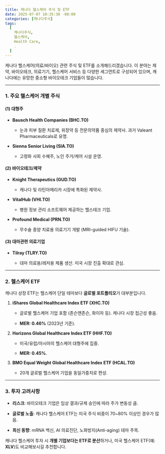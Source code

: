 ```yaml
---
title: 캐나다 헬스케어 주식 및 ETF
date: 2025-07-07 10:35:38 -08:00
categories: [캐나다주식]
tags:
  [
    캐나다주식,
    헬스케어,
    Health Care,
    .
  ]
---
```



캐나다 헬스케어(의료/바이오) 관련 주식 및 ETF를 소개해드리겠습니다. 이 분야는 제약, 바이오테크, 의료기기, 헬스케어 서비스 등 다양한 세그먼트로 구성되어 있으며, 캐나다에는 유망한 중소형 바이오테크 기업들이 많습니다.

----------

### **1. 주요 헬스케어 개별 주식**

#### **(1) 대형주**

-   **Bausch Health Companies (BHC.TO)**
    
    -   눈과 피부 질환 치료제, 위장약 등 전문의약품 중심의 제약사. 과거 Valeant Pharmaceuticals로 유명.
        
-   **Sienna Senior Living (SIA.TO)**
    
    -   고령화 사회 수혜주, 노인 주거/케어 시설 운영.
        

#### **(2) 바이오테크/제약**

-   **Knight Therapeutics (GUD.TO)**
    
    -   캐나다 및 라틴아메리카 시장에 특화된 제약사.
        
-   **VitalHub (VHI.TO)**
    
    -   병원 정보 관리 소프트웨어 제공하는 헬스테크 기업.
        
-   **Profound Medical (PRN.TO)**
    
    -   무수술 종양 치료용 의료기기 개발 (MRI-guided HIFU 기술).
        

#### **(3) 대마관련 의료기업**

-   **Tilray (TLRY.TO)**
    
    -   대마 의료용/레저용 제품 생산. 미국 시장 진출 확대로 관심.
        

----------

### **2. 헬스케어 ETF**

캐나다 상장 ETF는 헬스케어 단일 테마보다  **글로벌 포트폴리오**가 대부분입니다.

1.  **iShares Global Healthcare Index ETF (XHC.TO)**
    
    -   글로벌 헬스케어 기업 포함 (존슨앤존슨, 화이자 등). 캐나다 시장 접근성 좋음.
        
    -   **MER: 0.46%**  (2023년 기준).
        
2.  **Horizons Global Healthcare Index ETF (HHF.TO)**
    
    -   미국/유럽/아시아의 헬스케어 대형주에 집중.
        
    -   **MER: 0.45%**.
        
3.  **BMO Equal Weight Global Healthcare Index ETF (HCAL.TO)**
    
    -   20개 글로벌 헬스케어 기업을 동일가중치로 편성.
        

----------

### **3. 투자 고려사항**

-   **리스크**: 바이오테크 기업은 임상 결과/규제 승인에 따라 주가 변동성 큼.
    
-   **글로벌 노출**: 캐나다 헬스케어 ETF는 미국 주식 비중이 70~80% 이상인 경우가 많음.
    
-   **최신 동향**: mRNA 백신, AI 의료진단, 노화방지(Anti-aging) 테마 주목.
    

캐나다 헬스케어 투자 시  **개별 기업보다는 ETF로 분산**하거나, 미국 헬스케어 ETF(예:  **XLV**)도 비교해보시길 추천합니다.
